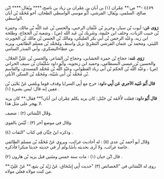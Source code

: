 ٤٤٧٩ -** ص:** عِمْران (١) بن أبان بن عِمْران بن زياد بن ناصح،**** ويُقال:**** ابْن صالح، السلمي، ويُقال: القرشي، أَبُو موسى الواسطي الطحان، أخو مُحَمَّد بْن أبان الواسطي.

**رَوَى عَن:** أيوب بْن سيار، وحريز بْن عُثْمَان الرحبي، والحسن بْن عَبد اللَّه بْن مالك، وحمزة بْن حبيب الزيات، وخلف ابن خليفة، وشَرِيك بْن عَبد الله (ص) ، وشعبة بْن الحجاج، وطلحة ابن زيد، وعَبْد الرحمن بْن أَبي بكر المليكي، ومالك بْن الحسن بْن مالك بْن الحويرث الليثي، ومحمد بْن عثمان القرشي البَصْرِيّ نزيل واسط، ومُحَمَّد بْن مسلم الطائفي، ويزيد بن عطاءاليشكري، وأبي المنذر السامي.

**رَوَى عَنه:** حجاج بْن حمزة الخشابي، وحجاج بْن الشاعر، والحسن بْن عَلِيٍّ الخلال، والحسين بْن عيسى البسطامي، وحميد ابن زنجويه، وأَبُو داود سُلَيْمان بْن سيف الحراني (ص) ، وعَبْد اللَّه بْن الحكم بْن أَبي زياد القطواني، وعَبْد اللَّه بْن مُحَمَّد المسندي، والقاسم بْن مُحَمَّد بْن أَبي شَيْبَة، ومُحَمَّد بْن السكن الأبلي.

**قال أَبُو عُبَيد الآجري عَن أَبِي داود:** خرج مع أَبِي السرايا وقذف قوما وبلغني عَنْ يَحْيَى بْن مَعِين إنه قال: ليس بشيءٍ (١) .

**قال أَبُو داود:** فقلت لأَحْمَد بْن حَنْبَل: كان يزيد يكلم عِمْران ابن أبان؟** فقال:** كان يزيد لا يهجر على مثل هذا.

وَقَال النَّسَائي (٢) : ضعيف.

وَقَال في موضع آخر (٣) : لَيْسَ بالقوي.

وذكره ابنُ حِبَّان فِي كتاب "الثقات (٤) .

وَقَال أبو أحمد بْن عدي (٥) : له أحاديث غرائب، ويروي عَنْ مُحَمَّد بْن مسلم الطائفي خاصة غرائب، ولا أرى بحديثه بأسًا،ولم أر في حديثه حديثا منكرا فأذكره.

قال ابْن حبان (١) : مات سنة خمس ومئتين قبل يزيد بْن هارون (٢) .

روى له النَّسَائي في "الخصائص (٣) "حديث أَبِي إِسْحَاق، عَنْ زَيْد بْن يثيع،** عَنْ عَلِيّ:** من كنت مولاه فعلي مولاه.